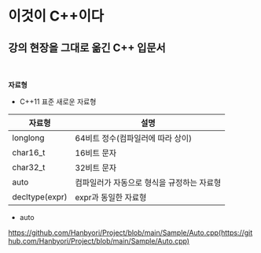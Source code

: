 # 이것이 C++이다
## 강의 현장을 그대로 옮긴 C++ 입문서
<br/><br/>
**자료형**
+ C++11 표준 새로운 자료형

자료형 | 설명
------------ | -------------
longlong | 64비트 정수(컴파일러에 따라 상이)
char16_t | 16비트 문자
char32_t | 32비트 문자
auto | 컴파일러가 자동으로 형식을 규정하는 자료형
decltype(expr) | expr과 동일한 자료형
+ auto

https://github.com/Hanbyori/Project/blob/main/Sample/Auto.cpp(https://github.com/Hanbyori/Project/blob/main/Sample/Auto.cpp)
